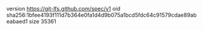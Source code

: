 version https://git-lfs.github.com/spec/v1
oid sha256:1bfee4193f111d7b364e0fa1d4d9b075a1bcd5fdc64c91579cdae89abeabaed1
size 35361
